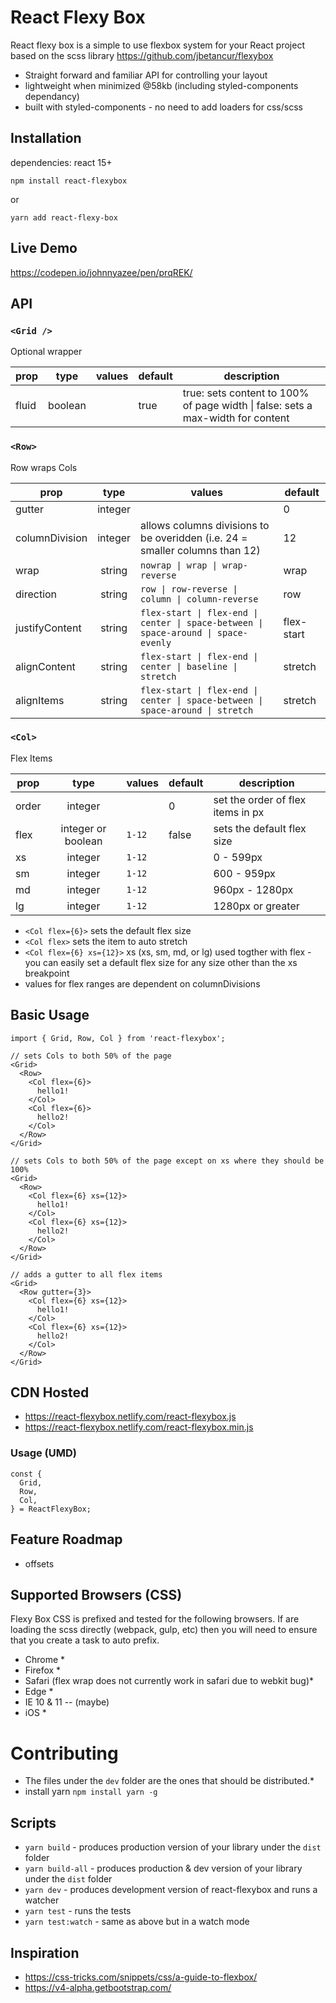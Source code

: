 # React Flexy Box

React flexy box is a simple to use flexbox system for your React project based on the scss library https://github.com/jbetancur/flexybox

* Straight forward and familiar API for controlling your layout
* lightweight when minimized @58kb (including styled-components dependancy)
* built with styled-components - no need to add loaders for css/scss

## Installation

dependencies: react 15+

```
npm install react-flexybox
```
or

```
yarn add react-flexy-box
```

## Live Demo
https://codepen.io/johnnyazee/pen/prqREK/

## API
### `<Grid />`
Optional wrapper

| prop  	|   type  	| values 	| default 	| description                 	                                                    |
|-------	|:-------:	|--------	|---------	| --------------------------------------------------------------------------------- |
| fluid 	| boolean 	|        	| true    	| true: sets content to 100% of page width \| false: sets a max-width for content   |

### `<Row>`
Row wraps Cols

| prop           	|   type  	| values                                                                         	    | default    	|
|----------------	|:-------:	|------------------------------------------------------------------------------------	|------------	|
| gutter         	| integer 	|                                                                                	    | 0          	|
| columnDivision  | integer 	|  allows columns divisions to be overidden (i.e. 24 = smaller columns than 12)       | 12          |
| wrap           	| string  	| `nowrap \| wrap \| wrap-reverse`                                                	  | wrap       	|
| direction      	| string  	| `row \| row-reverse \| column \| column-reverse`                                  	| row        	|
| justifyContent 	| string  	| `flex-start \| flex-end \| center \| space-between \| space-around \| space-evenly` | flex-start 	|
| alignContent   	| string  	| `flex-start \| flex-end \| center \| baseline \| stretch`                          	| stretch    	|
| alignItems     	| string  	| `flex-start \| flex-end \| center \| space-between \| space-around \| stretch`      | stretch    	|

### `<Col>`
Flex Items

| prop  	|        type        	| values 	| default 	| description                 	    |
|-------	|:------------------:	|--------	|---------	|---------------------------------- |
| order 	| integer            	|        	| 0       	| set the order of flex items in px	|
| flex  	| integer or boolean 	| `1-12` 	| false   	| sets the default flex size  	    |
| xs    	| integer            	| `1-12` 	|         	| 0 - 599px                         |
| sm    	| integer            	| `1-12` 	|         	| 600 - 959px                       |
| md    	| integer            	| `1-12` 	|         	| 960px - 1280px              	    |
| lg    	| integer            	| `1-12` 	|         	| 1280px or greater           	    |

* `<Col flex={6}>` sets the default flex size
* `<Col flex>` sets the item to auto stretch
* `<Col flex={6} xs={12}>` xs (xs, sm, md, or lg) used togther with flex - you can easily set a default flex size for any size other than the xs breakpoint 
* values for flex ranges are dependent on columnDivisions

## Basic Usage
```
import { Grid, Row, Col } from 'react-flexybox';

// sets Cols to both 50% of the page
<Grid>
  <Row>
    <Col flex={6}>
      hello1!
    </Col>
    <Col flex={6}>
      hello2!
    </Col>
  </Row>
</Grid>

// sets Cols to both 50% of the page except on xs where they should be 100%
<Grid>
  <Row>
    <Col flex={6} xs={12}>
      hello1!
    </Col>
    <Col flex={6} xs={12}>
      hello2!
    </Col>
  </Row>
</Grid>

// adds a gutter to all flex items
<Grid>
  <Row gutter={3}>
    <Col flex={6} xs={12}>
      hello1!
    </Col>
    <Col flex={6} xs={12}>
      hello2!
    </Col>
  </Row>
</Grid>
```

## CDN Hosted
* https://react-flexybox.netlify.com/react-flexybox.js
* https://react-flexybox.netlify.com/react-flexybox.min.js

### Usage (UMD)
```
const {
  Grid,
  Row,
  Col,
} = ReactFlexyBox;
```

## Feature Roadmap
* offsets

## Supported Browsers (CSS)
Flexy Box CSS is prefixed and tested for the following browsers. If are loading the scss directly (webpack, gulp, etc) then you will need to ensure that you create a task
to auto prefix.

* Chrome *
* Firefox *
* Safari (flex wrap does not currently work in safari due to webkit bug)*
* Edge *
* IE 10 & 11 -- (maybe)
* iOS *

# Contributing
* The files under the `dev` folder are the ones that should be distributed.*
* install yarn `npm install yarn -g`

## Scripts

* `yarn build` - produces production version of your library under the `dist` folder
* `yarn build-all` - produces production & dev version of your library under the `dist` folder
* `yarn dev` - produces development version of react-flexybox and runs a watcher
* `yarn test` - runs the tests
* `yarn test:watch` - same as above but in a watch mode

## Inspiration
* https://css-tricks.com/snippets/css/a-guide-to-flexbox/
* https://v4-alpha.getbootstrap.com/
